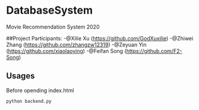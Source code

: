 # DatabaseSystem
Movie Recommendation System 2020

##Project Participants:
-@Xilie Xu (https://github.com/GodXuxilie)
-@Zhiwei Zhang (https://github.com/zhangzw12319)
-@Zeyuan Yin (https://github.com/xiaolaoying)
-@Feifan Song (https://github.com/F2-Song)

## Usages
Before opending index.html
```shell
python backend.py
```


